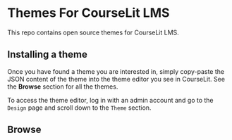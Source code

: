 # Themes For CourseLit LMS
This repo contains open source themes for CourseLit LMS.

## Installing a theme
Once you have found a theme you are interested in, simply copy-paste the JSON content of the theme into the theme editor you see in CourseLit. See the __Browse__ section for all the themes.

To access the theme editor, log in with an admin account and go to the `Design` page and scroll down to the `Theme` section.

## Browse
